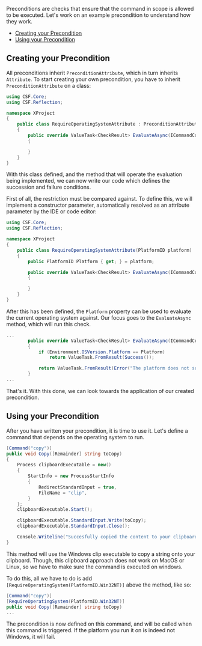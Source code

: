 Preconditions are checks that ensure that the command in scope is allowed to be executed. 
Let's work on an example precondition to understand how they work. 

- [Creating your Precondition](#creating-your-precondition)
- [Using your Precondition](#using-your-precondition)

## Creating your Precondition

All preconditions inherit `PreconditionAttribute`, which in turn inherits `Attribute`. To start creating your own precondition, you have to inherit `PreconditionAttribute` on a class:

```cs
using CSF.Core;
using CSF.Reflection;

namespace XProject
{
    public class RequireOperatingSystemAttribute : PreconditionAttribute
    {
        public override ValueTask<CheckResult> EvaluateAsync(ICommandContext context, IServiceProvider services, CommandInfo command, CancellationToken cancellationToken)
        {

        }
    }
}
```

With this class defined, and the method that will operate the evaluation being implemented, we can now write our code which defines the succession and failure conditions.

First of all, the restriction must be compared against. To define this, we will implement a constructor parameter, automatically resolved as an attribute parameter by the IDE or code editor:

```cs
using CSF.Core;
using CSF.Reflection;

namespace XProject
{
    public class RequireOperatingSystemAttribute(PlatformID platform) : PreconditionAttribute
    {
        public PlatformID Platform { get; } = platform;

        public override ValueTask<CheckResult> EvaluateAsync(ICommandContext context, IServiceProvider services, CommandInfo command, CancellationToken cancellationToken)
        {

        }
    }
}
```

After this has been defined, the `Platform` property can be used to evaluate the current operating system against. Our focus goes to the `EvaluateAsync` method, which will run this check.

```cs
...
        public override ValueTask<CheckResult> EvaluateAsync(ICommandContext context, IServiceProvider services, CommandInfo command, CancellationToken cancellationToken)
        {
            if (Environment.OSVersion.Platform == Platform)
                return ValueTask.FromResult(Success());

            return ValueTask.FromResult(Error("The platform does not support this operation."));
        }
...
```

That's it. With this done, we can look towards the application of our created precondition.

## Using your Precondition

After you have written your precondition, it is time to use it. Let's define a command that depends on the operating system to run.

```cs
[Command("copy")]
public void Copy([Remainder] string toCopy)
{
    Process clipboardExecutable = new()
    {
        StartInfo = new ProcessStartInfo
        {
            RedirectStandardInput = true,
            FileName = "clip",
        }
    };
    clipboardExecutable.Start();

    clipboardExecutable.StandardInput.Write(toCopy);
    clipboardExecutable.StandardInput.Close();

    Console.Writeline("Succesfully copied the content to your clipboard.");
}
```

This method will use the Windows clip executable to copy a string onto your clipboard. 
Though, this clipboard approach does not work on MacOS or Linux, so we have to make sure the command is executed on windows.

To do this, all we have to do is add `[RequireOperatingSystem(PlatformID.Win32NT)]` above the method, like so:

```cs
[Command("copy")]
[RequireOperatingSystem(PlatformID.Win32NT)]
public void Copy([Remainder] string toCopy)
...
```

The precondition is now defined on this command, and will be called when this command is triggered. If the platform you run it on is indeed not Windows, it will fail.